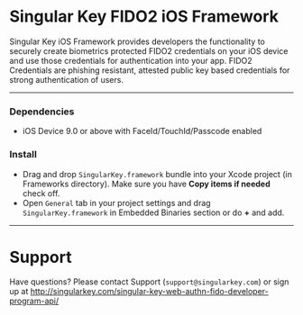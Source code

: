# Singular Key FIDO2 iOS Framework

Singular Key iOS Framework provides developers  the functionality to securely create biometrics protected FIDO2 credentials on your iOS device and use those credentials for authentication into your app. FIDO2 Credentials are phishing resistant, attested public key based credentials for strong authentication of users.

------------

### Dependencies
* iOS Device 9.0 or above with FaceId/TouchId/Passcode enabled

### Install
- Drag and drop `SingularKey.framework` bundle into your Xcode project (in Frameworks directory). Make sure you have **Copy items if needed** check off.
- Open `General` tab in your project settings and drag `SingularKey.framework` in Embedded Binaries section or do **+** and add.

------------
# Support
Have questions? Please contact Support (`support@singularkey.com`) or sign up at http://singularkey.com/singular-key-web-authn-fido-developer-program-api/

